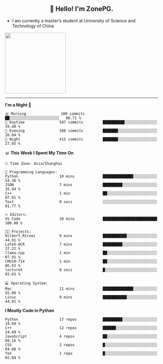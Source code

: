 <h2 align="center">👋 Hello! I'm ZonePG.</h2>

- I am currently a master’s student at University of Science and Technology of China

<img height=200 align="center" src="https://github-readme-stats.vercel.app/api?username=zonepg" />

-------

<!--START_SECTION:waka-->
**I'm a Night 🦉** 

```text
🌞 Morning                100 commits         ██░░░░░░░░░░░░░░░░░░░░░░░   06.71 % 
🌆 Daytime                587 commits         ██████████░░░░░░░░░░░░░░░   39.40 % 
🌃 Evening                388 commits         ███████░░░░░░░░░░░░░░░░░░   26.04 % 
🌙 Night                  415 commits         ███████░░░░░░░░░░░░░░░░░░   27.85 % 
```


📊 **This Week I Spent My Time On** 

```text
🕑︎ Time Zone: Asia/Shanghai

💬 Programming Languages: 
Python                   10 mins             ██████████████░░░░░░░░░░░   54.38 % 
JSON                     7 mins              █████████░░░░░░░░░░░░░░░░   35.94 % 
C++                      1 min               ██░░░░░░░░░░░░░░░░░░░░░░░   07.91 % 
Text                     0 secs              ░░░░░░░░░░░░░░░░░░░░░░░░░   01.77 % 

🔥 Editors: 
VS Code                  20 mins             █████████████████████████   100.00 % 

🐱‍💻 Projects: 
Hilbert_Rtrees           9 mins              ███████████░░░░░░░░░░░░░░   44.91 % 
LaTeX-OCR                7 mins              █████████░░░░░░░░░░░░░░░░   37.22 % 
llama.cpp                1 min               ██░░░░░░░░░░░░░░░░░░░░░░░   07.91 % 
CMU10-714                1 min               ██░░░░░░░░░░░░░░░░░░░░░░░   06.93 % 
lecture5                 0 secs              █░░░░░░░░░░░░░░░░░░░░░░░░   03.03 % 

💻 Operating System: 
Mac                      11 mins             ██████████████░░░░░░░░░░░   55.09 % 
Linux                    9 mins              ███████████░░░░░░░░░░░░░░   44.91 % 
```

**I Mostly Code in Python** 

```text
Python                   17 repos            █████████░░░░░░░░░░░░░░░░   34.69 % 
C++                      12 repos            ██████░░░░░░░░░░░░░░░░░░░   24.49 % 
JavaScript               4 repos             ██░░░░░░░░░░░░░░░░░░░░░░░   08.16 % 
CSS                      2 repos             █░░░░░░░░░░░░░░░░░░░░░░░░   04.08 % 
TeX                      1 repo              █░░░░░░░░░░░░░░░░░░░░░░░░   02.04 % 
```




<!--END_SECTION:waka-->
